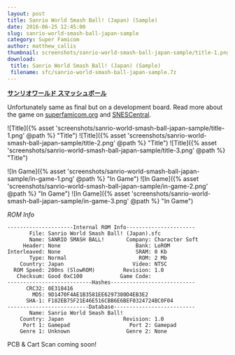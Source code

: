```yaml
---
layout: post
title: Sanrio World Smash Ball! (Japan) (Sample)
date: 2016-06-25 12:45:00
slug: sanrio-world-smash-ball-japan-sample
category: Super Famicom
author: matthew_callis
thumbnail: screenshots/sanrio-world-smash-ball-japan-sample/title-1.png
download:
 title: Sanrio World Smash Ball! (Japan) (Sample)
 filename: sfc/sanrio-world-smash-ball-japan-sample.7z
---
```


__[サンリオワールド スマッシュボール](https://superfamicom.org/info/sanrio-world-smash-ball)__

Unfortunately same as final but on a development board. Read more about the game on [superfamicom.org](https://superfamicom.org/info/sanrio-world-smash-ball) and [SNESCentral](http://www.snescentral.com/article.php?id=0904).

![Title]({% asset 'screenshots/sanrio-world-smash-ball-japan-sample/title-1.png' @path %} "Title")
![Title]({% asset 'screenshots/sanrio-world-smash-ball-japan-sample/title-2.png' @path %} "Title")
![Title]({% asset 'screenshots/sanrio-world-smash-ball-japan-sample/title-3.png' @path %} "Title")

![In Game]({% asset 'screenshots/sanrio-world-smash-ball-japan-sample/in-game-1.png' @path %} "In Game")
![In Game]({% asset 'screenshots/sanrio-world-smash-ball-japan-sample/in-game-2.png' @path %} "In Game")
![In Game]({% asset 'screenshots/sanrio-world-smash-ball-japan-sample/in-game-3.png' @path %} "In Game")

_ROM Info_

```
---------------------Internal ROM Info----------------------
       File: Sanrio World Smash Ball! (Japan).sfc
       Name: SANRIO SMASH BALL!       Company: Character Soft
     Header: None                        Bank: LoROM
Interleaved: None                        SRAM: 0 Kb
       Type: Normal                       ROM: 2 Mb
    Country: Japan                      Video: NTSC
  ROM Speed: 200ns (SlowROM)         Revision: 1.0
   Checksum: Good 0xC100            Game Code:
---------------------------Hashes---------------------------
      CRC32: 0E318416
        MD5: 9D1470F4AE1B3581EE6297380D4EB3E2
      SHA-1: F182EB75F21E46E516CBB6E6BEF0324724BC0F04
--------------------------Database--------------------------
       Name: Sanrio World Smash Ball!
    Country: Japan                   Revision: 1.0
     Port 1: Gamepad                   Port 2: Gamepad
    Genre 1: Unknown                  Genre 2: None
```

PCB & Cart Scan coming soon!
